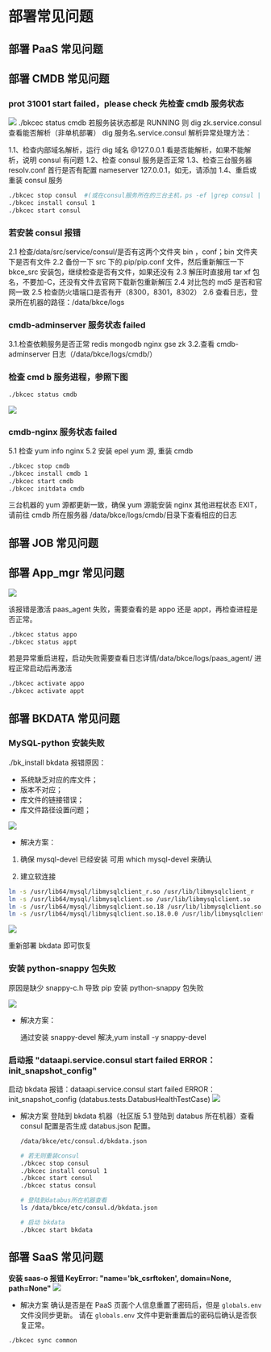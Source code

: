 # 部署常见问题

## 部署 PaaS 常见问题

## 部署 CMDB 常见问题

### prot 31001 start failed，please check 先检查 cmdb 服务状态

![](../assets/cmdb-31001.png)
./bkcec status cmdb 若服务装状态都是 RUNNING 则 dig zk.service.consul 查看能否解析（非单机部署） dig 服务名.service.consul 解析异常处理方法：

 1.1、检查内部域名解析，运行 dig 域名 @127.0.0.1 看是否能解析，如果不能解析，说明 consul 有问题 
 1.2、检查 consul 服务是否正常
 1.3、检查三台服务器 resolv.conf  首行是否有配置 nameserver 127.0.0.1，如无，请添加
 1.4、重启或重装 consul 服务
 
```bash
./bkcec stop consul  #(或在consul服务所在的三台主机，ps -ef |grep consul | awk '{print $2}'  |xargs kill -9)
./bkcec install consul 1
./bkcec start consul

```


### 若安装 consul 报错
 
2.1 检查/data/src/service/consul/是否有这两个文件夹 bin ，conf；bin 文件夹下是否有文件
 2.2 备份一下 src 下的.pip/pip.conf 文件，然后重新解压一下 bkce_src 安装包，继续检查是否有文件，如果还没有
 2.3 解压时直接用 tar xf 包名，不要加-C，还没有文件去官网下载新包重新解压
 2.4 对比包的 md5 是否和官网一致
 2.5 检查防火墙端口是否有开（8300，8301，8302）
 2.6 查看日志，登录所在机器的路径：/data/bkce/logs

### cmdb-adminserver 服务状态 failed 
 3.1.检查依赖服务是否正常 redis mongodb nginx gse zk 
 3.2.查看 cmdb-adminserver 日志（/data/bkce/logs/cmdb/）

### 检查 cmd b 服务进程，参照下图
```bash
./bkcec status cmdb

```
![](../assets/cmdb-faq.png)


### cmdb-nginx 服务状态 failed 
 5.1 检查 yum info nginx 
 5.2 安装 epel yum 源, 重装 cmdb

```bash
./bkcec stop cmdb 
./bkcec install cmdb 1 
./bkcec start cmdb 
./bkcec initdata cmdb

```
三台机器的 yum 源都更新一致，确保 yum 源能安装 nginx
其他进程状态 EXIT，请前往 cmdb 所在服务器
/data/bkce/logs/cmdb/目录下查看相应的日志


## 部署 JOB 常见问题



## 部署 App_mgr 常见问题

![](../assets/saas-faq.png)

该报错是激活 paas_agent 失败，需要查看的是 appo 还是 appt，再检查进程是否正常。
```bash
./bkcec status appo
./bkcec status appt 
```
若是异常重启进程，启动失败需要查看日志详情/data/bkce/logs/paas_agent/
进程正常启动后再激活
```bash
./bkcec activate appo
./bkcec activate appt
```
## 部署 BKDATA 常见问题

### MySQL-python 安装失败

./bk_install bkdata 报错原因：
- 系统缺乏对应的库文件；
- 版本不对应；
- 库文件的链接错误；
- 库文件路径设置问题； 

![](../assets/bkdata-faq1.png)

- 解决方案：

1. 确保 mysql-devel 已经安装
可用 which mysql-devel 来确认

2. 建立软连接
```bash
ln -s /usr/lib64/mysql/libmysqlclient_r.so /usr/lib/libmysqlclient_r
ln -s /usr/lib64/mysql/libmysqlclient.so /usr/lib/libmysqlclient.so
ln -s /usr/lib64/mysql/libmysqlclient.so.18 /usr/lib/libmysqlclient.so.18
ln -s /usr/lib64/mysql/libmysqlclient.so.18.0.0 /usr/lib/libmysqlclient.so.18.0.0
```
![](../assets/bkdata-faq2.png)

重新部署 bkdata 即可恢复

### 安装 python-snappy 包失败

原因是缺少 snappy-c.h 导致 pip 安装 python-snappy 包失败

![](../assets/bkdata-faq3.png)

- 解决方案：

    通过安装 snappy-devel 解决,yum install -y snappy-devel 

### 启动报 "dataapi.service.consul start failed ERROR： init_snapshot_config"  

启动 bkdata 报错：dataapi.service.consul start failed ERROR： init_snapshot_config (databus.tests.DatabusHealthTestCase) 
![](../assets/bkdata-faq4.png)

- 解决方案
    登陆到 bkdata 机器（社区版 5.1 登陆到 databus 所在机器）查看 consul 配置是否生成 databus.json 配置。
    
    ```bash
    /data/bkce/etc/consul.d/bkdata.json 
  
    # 若无则重装consul
    ./bkcec stop consul
    ./bkcec install consul 1
    ./bkcec start consul
    ./bkcec status consul
  
    # 登陆到databus所在机器查看
    ls /data/bkce/etc/consul.d/bkdata.json
  
    # 启动 bkdata
    ./bkcec start bkdata
   ```

## 部署 SaaS 常见问题

**安装 saas-o 报错 KeyError: "name='bk_csrftoken', domain=None, path=None"**
![](../assets/saas-key.png)

- 解决方案
确认是否是在 PaaS 页面个人信息重置了密码后，但是 `globals.env` 文件没同步更新。 请在 `globals.env` 文件中更新重置后的密码后确认是否恢复正常。
```bash
./bkcec sync common
```




 